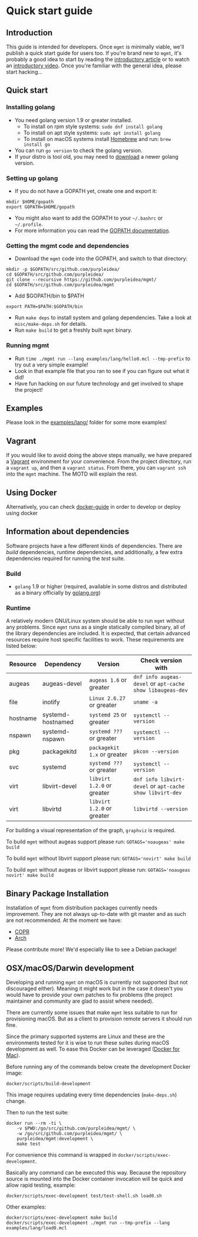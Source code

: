 # Quick start guide

## Introduction

This guide is intended for developers. Once `mgmt` is minimally viable, we'll
publish a quick start guide for users too. If you're brand new to `mgmt`, it's
probably a good idea to start by reading the
[introductory article](https://purpleidea.com/blog/2016/01/18/next-generation-configuration-mgmt/)
or to watch an [introductory video](https://www.youtube.com/watch?v=LkEtBVLfygE&html5=1).
Once you're familiar with the general idea, please start hacking...

## Quick start

### Installing golang

* You need golang version 1.9 or greater installed.
	* To install on rpm style systems: `sudo dnf install golang`
	* To install on apt style systems: `sudo apt install golang`
	* To install on macOS systems install [Homebrew](https://brew.sh)
	and run: `brew install go`
* You can run `go version` to check the golang version.
* If your distro is tool old, you may need to [download](https://golang.org/dl/)
a newer golang version.

### Setting up golang

* If you do not have a GOPATH yet, create one and export it:

```
mkdir $HOME/gopath
export GOPATH=$HOME/gopath
```

* You might also want to add the GOPATH to your `~/.bashrc` or `~/.profile`.
* For more information you can read the [GOPATH documentation](https://golang.org/cmd/go/#hdr-GOPATH_environment_variable).

### Getting the mgmt code and dependencies

* Download the `mgmt` code into the GOPATH, and switch to that directory:

```
mkdir -p $GOPATH/src/github.com/purpleidea/
cd $GOPATH/src/github.com/purpleidea/
git clone --recursive https://github.com/purpleidea/mgmt/
cd $GOPATH/src/github.com/purpleidea/mgmt
```

* Add $GOPATH/bin to $PATH

```
export PATH=$PATH:$GOPATH/bin
```

* Run `make deps` to install system and golang dependencies. Take a look at
`misc/make-deps.sh` for details.
* Run `make build` to get a freshly built `mgmt` binary.

### Running mgmt

* Run `time ./mgmt run --lang examples/lang/hello0.mcl --tmp-prefix` to try out
a very simple example!
* Look in that example file that you ran to see if you can figure out what it
did!
* Have fun hacking on our future technology and get involved to shape the
project!

## Examples

Please look in the [examples/lang/](../examples/lang/) folder for some more
examples!

## Vagrant

If you would like to avoid doing the above steps manually, we have prepared a
[Vagrant](https://www.vagrantup.com/) environment for your convenience. From the
project directory, run a `vagrant up`, and then a `vagrant status`. From there,
you can `vagrant ssh` into the `mgmt` machine. The MOTD will explain the rest.

## Using Docker

Alternatively, you can check [docker-guide](docs/docker-guide.md) in order to
develop or deploy using docker

## Information about dependencies

Software projects have a few different kinds of dependencies. There are _build_
dependencies, _runtime_ dependencies, and additionally, a few extra dependencies
required for running the _test_ suite.

### Build

* `golang` 1.9 or higher (required, available in some distros and distributed
as a binary officially by [golang.org](https://golang.org/dl/))

### Runtime

A relatively modern GNU/Linux system should be able to run `mgmt` without any
problems. Since `mgmt` runs as a single statically compiled binary, all of the
library dependencies are included. It is expected, that certain advanced
resources require host specific facilities to work. These requirements are
listed below:

| Resource | Dependency        | Version                     | Check version with                                        |
|----------|-------------------|-----------------------------|-----------------------------------------------------------|
| augeas   | augeas-devel      | `augeas 1.6` or greater     | `dnf info augeas-devel` or `apt-cache show libaugeas-dev` |
| file     | inotify           | `Linux 2.6.27` or greater   | `uname -a`                                                |
| hostname | systemd-hostnamed | `systemd 25` or greater     | `systemctl --version`                                     |
| nspawn   | systemd-nspawn    | `systemd ???` or greater    | `systemctl --version`                                     |
| pkg      | packagekitd       | `packagekit 1.x` or greater | `pkcon --version`                                         |
| svc      | systemd           | `systemd ???` or greater    | `systemctl --version`                                     |
| virt     | libvirt-devel     | `libvirt 1.2.0` or greater  | `dnf info libvirt-devel` or `apt-cache show libvirt-dev`  |
| virt     | libvirtd          | `libvirt 1.2.0` or greater  | `libvirtd --version`                                      |

For building a visual representation of the graph, `graphviz` is required.

To build `mgmt` without augeas support please run:
`GOTAGS='noaugeas' make build`

To build `mgmt` without libvirt support please run:
`GOTAGS='novirt' make build`

To build `mgmt` without augeas or libvirt support please run:
`GOTAGS='noaugeas novirt' make build`

## Binary Package Installation

Installation of `mgmt` from distribution packages currently needs improvement.
They are not always up-to-date with git master and as such are not recommended.
At the moment we have:
* [COPR](https://copr.fedoraproject.org/coprs/purpleidea/mgmt/)
* [Arch](https://aur.archlinux.org/packages/mgmt/)

Please contribute more! We'd especially like to see a Debian package!

## OSX/macOS/Darwin development

Developing and running `mgmt` on macOS is currently not supported (but not
discouraged either). Meaning it might work but in the case it doesn't you would
have to provide your own patches to fix problems (the project maintainer and
community are glad to assist where needed).

There are currently some issues that make `mgmt` less suitable to run for provisioning
macOS. But as a client to provision remote servers it should run fine.

Since the primary supported systems are Linux and these are the environments
tested for it is wise to run these suites during macOS development as well. To
ease this Docker can be leveraged ([Docker for Mac](https://docs.docker.com/docker-for-mac/)).

Before running any of the commands below create the development Docker image:

```
docker/scripts/build-development
```

This image requires updating every time dependencies (`make-deps.sh`) change.

Then to run the test suite:

```
docker run --rm -ti \
	-v $PWD:/go/src/github.com/purpleidea/mgmt/ \
	-w /go/src/github.com/purpleidea/mgmt/ \
	purpleidea/mgmt:development \
	make test
```

For convenience this command is wrapped in `docker/scripts/exec-development`.

Basically any command can be executed this way. Because the repository source is
mounted into the Docker container invocation will be quick and allow rapid
testing, example:

```
docker/scripts/exec-development test/test-shell.sh load0.sh
```

Other examples:

```
docker/scripts/exec-development make build
docker/scripts/exec-development ./mgmt run --tmp-prefix --lang examples/lang/load0.mcl
```
